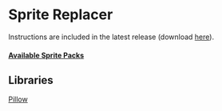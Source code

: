 # Sprite Replacer
Instructions are included in the latest release (download [here](https://github.com/Ursi/SB-Sprite-Replacer/releases/latest)).

#### [Available Sprite Packs](https://drive.google.com/drive/folders/1KoxQDlHt7kVwYeeh0UJNXppwqRmm2zCM?usp=sharing)
## Libraries
[Pillow](https://pillow.readthedocs.io)
